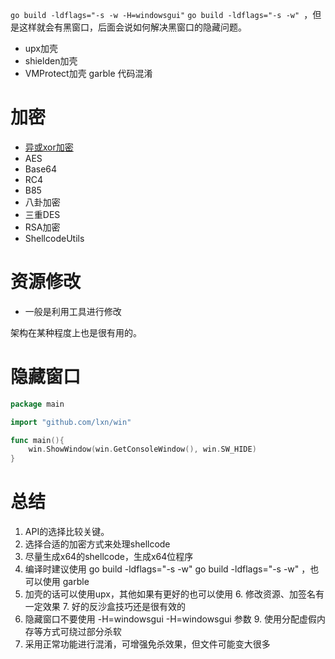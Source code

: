 `go build -ldflags="-s -w -H=windowsgui"`
`go build -ldflags="-s -w" `，但是这样就会有⿊窗⼝，后⾯会说如何解决⿊窗⼝的隐藏问题。
- upx加壳
- shielden加壳
- VMProtect加壳
garble 代码混淆

# 加密
- [异或xor加密](https://github.com/TideSec/GoBypassAV/tree/main/Encryption/XOR_code)
- AES
- Base64
- RC4
- B85
- 八卦加密
- 三重DES
- RSA加密
- ShellcodeUtils

# 资源修改
- 一般是利用工具进行修改

架构在某种程度上也是很有用的。


# 隐藏窗口
```go
package main

import "github.com/lxn/win"

func main(){
	win.ShowWindow(win.GetConsoleWindow(), win.SW_HIDE)
}
```

# 总结
1. API的选择⽐较关键。 
2. 选择合适的加密⽅式来处理shellcode 
3. 尽量⽣成x64的shellcode，⽣成x64位程序 
4. 编译时建议使⽤ go build -ldflags="-s -w" go build -ldflags="-s -w" ，也可以使⽤ garble
5. 加壳的话可以使⽤upx，其他如果有更好的也可以使⽤ 6. 修改资源、加签名有⼀定效果 7. 好的反沙盒技巧还是很有效的 
8. 隐藏窗⼝不要使⽤ -H=windowsgui -H=windowsgui 参数 9. 使⽤分配虚假内存等⽅式可绕过部分杀软 
10. 采⽤正常功能进⾏混淆，可增强免杀效果，但⽂件可能变⼤很多